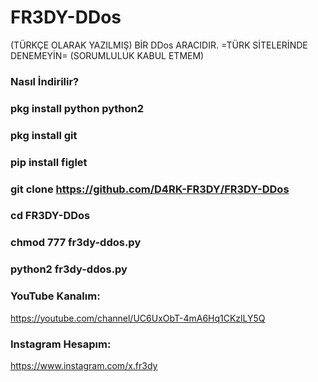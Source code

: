 # FR3DY-DDos
(TÜRKÇE OLARAK YAZILMIŞ) BİR DDos ARACIDIR. =TÜRK SİTELERİNDE DENEMEYİN= (SORUMLULUK KABUL ETMEM)

### Nasıl İndirilir?

### pkg install python python2

### pkg install git

### pip install figlet

### git clone https://github.com/D4RK-FR3DY/FR3DY-DDos

### cd FR3DY-DDos

### chmod 777 fr3dy-ddos.py

### python2  fr3dy-ddos.py

### YouTube Kanalım:

https://youtube.com/channel/UC6UxObT-4mA6Hq1CKzlLY5Q

### Instagram Hesapım:

https://www.instagram.com/x.fr3dy
